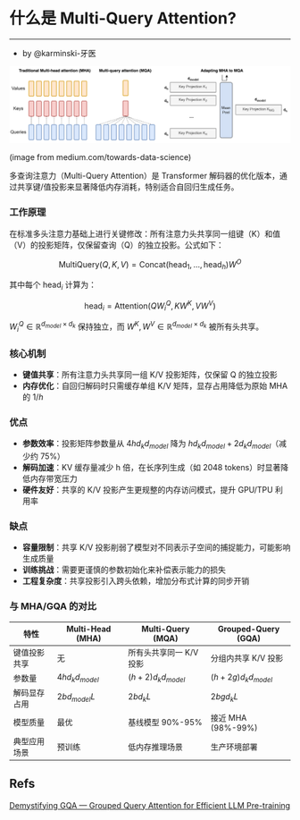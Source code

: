 # 什么是 Multi-Query Attention?
---------------------------

- by @karminski-牙医

![multi-query-attention](./assets/images/multi-query-attention.png)

(image from medium.com/towards-data-science)

多查询注意力（Multi-Query Attention）是 Transformer 解码器的优化版本，通过共享键/值投影来显著降低内存消耗，特别适合自回归生成任务。

### 工作原理

在标准多头注意力基础上进行关键修改：所有注意力头共享同一组键（K）和值（V）的投影矩阵，仅保留查询（Q）的独立投影。公式如下：

$$
\text{MultiQuery}(Q, K, V) = \text{Concat}(\text{head}_1, \ldots, \text{head}_h)W^O
$$

其中每个 $\text{head}_i$ 计算为：

$$
\text{head}_i = \text{Attention}(QW_i^Q, KW^K, VW^V)
$$

$W_i^Q \in \mathbb{R}^{d_{model}\times d_k}$ 保持独立，而 $W^K, W^V \in \mathbb{R}^{d_{model}\times d_k}$ 被所有头共享。

### 核心机制

- **键值共享**：所有注意力头共享同一组 K/V 投影矩阵，仅保留 Q 的独立投影
- **内存优化**：自回归解码时只需缓存单组 K/V 矩阵，显存占用降低为原始 MHA 的 $1/h$

### 优点

- **参数效率**：投影矩阵参数量从 $4hd_kd_{model}$ 降为 $hd_kd_{model} + 2d_kd_{model}$（减少约 75%）
- **解码加速**：KV 缓存量减少 h 倍，在长序列生成（如 2048 tokens）时显著降低内存带宽压力
- **硬件友好**：共享的 K/V 投影产生更规整的内存访问模式，提升 GPU/TPU 利用率

### 缺点

- **容量限制**：共享 K/V 投影削弱了模型对不同表示子空间的捕捉能力，可能影响生成质量
- **训练挑战**：需要更谨慎的参数初始化来补偿表示能力的损失
- **工程复杂度**：共享投影引入跨头依赖，增加分布式计算的同步开销

### 与 MHA/GQA 的对比

| 特性               | Multi-Head (MHA) | Multi-Query (MQA)       | Grouped-Query (GQA)      |
|--------------------|------------------|-------------------------|--------------------------|
| 键值投影共享      | 无               | 所有头共享同一 K/V 投影 | 分组内共享 K/V 投影      |
| 参数量            | $4hd_kd_{model}$ | $(h + 2)d_kd_{model}$  | $(h + 2g)d_kd_{model}$  |
| 解码显存占用      | $2bd_{model}L$   | $2bd_kL$                | $2bgd_kL$               |
| 模型质量          | 最优             | 基线模型 90%-95%        | 接近 MHA (98%-99%)       |
| 典型应用场景      | 预训练          | 低内存推理场景         | 生产环境部署            |


## Refs

[Demystifying GQA — Grouped Query Attention for Efficient LLM Pre-training](https://medium.com/towards-data-science/demystifying-gqa-grouped-query-attention-3fb97b678e4a)
